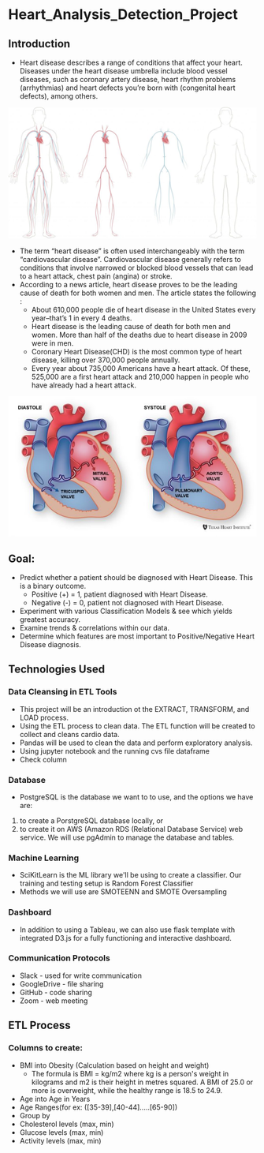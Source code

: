 # Heart_Analysis_Detection_Project
## Introduction
- Heart disease describes a range of conditions that affect your heart. Diseases under the heart disease umbrella include blood vessel diseases, such as coronary artery disease, heart rhythm problems (arrhythmias) and heart defects you’re born with (congenital heart defects), among others.
 
![cardiovascular_system](./Resources/cardiovascular_system.jpeg)

- The term “heart disease” is often used interchangeably with the term “cardiovascular disease”. Cardiovascular disease generally refers to conditions that involve narrowed or blocked blood vessels that can lead to a heart attack, chest pain (angina) or stroke. 
- According to a news article, heart disease proves to be the leading cause of death for both women and men. The article states the following :
  - About 610,000 people die of heart disease in the United States every year–that’s 1 in every 4 deaths.
  - Heart disease is the leading cause of death for both men and women. More than half of the deaths due to heart disease in 2009 were in men.
  - Coronary Heart Disease(CHD) is the most common type of heart disease, killing over 370,000 people annually.
  - Every year about 735,000 Americans have a heart attack. Of these, 525,000 are a first heart attack and 210,000 happen in people who have already had a heart attack.

![heart_valves](./Resources/heart_valves.jpeg)

## Goal:
- Predict whether a patient should be diagnosed with Heart Disease. This is a binary outcome.
  - Positive (+) = 1, patient diagnosed with Heart Disease.
  - Negative (-) = 0, patient not diagnosed with Heart Disease.
- Experiment with various Classification Models & see which yields greatest accuracy.
- Examine trends & correlations within our data.
- Determine which features are most important to Positive/Negative Heart Disease diagnosis.

## Technologies Used
### Data Cleansing in ETL Tools
 - This project will be an introduction ot the EXTRACT, TRANSFORM, and LOAD process.
 - Using the ETL process to clean data. The ETL function will be created to collect and cleans cardio data.
 - Pandas will be used to clean the data and perform exploratory analysis.
 - Using jupyter notebook and the running cvs file dataframe
 - Check column

### Database
 - PostgreSQL is the database we want to to use, and the options we have are:
 1. to create a PorstgreSQL database locally, or
 2. to create it on AWS (Amazon RDS (Relational Database Service) web service.
 We will use pgAdmin to manage the database and tables.

### Machine Learning
- SciKitLearn is the ML library we'll be using to create a classifier. Our training and testing setup is Random Forest Classifier
- Methods we will use are SMOTEENN and SMOTE Oversampling 

### Dashboard
- In addition to using a Tableau, we can also use flask template with integrated D3.js for a fully functioning and interactive dashboard.

### Communication Protocols
* Slack - used for write communication 
* GoogleDrive - file sharing
* GitHub - code sharing
* Zoom - web meeting

## ETL Process
### Columns to create:
  - BMI into Obesity (Calculation based on height and weight)
    - The formula is BMI = kg/m2 where kg is a person's weight in kilograms and m2 is their height in metres squared. A BMI of 25.0 or more is overweight, while the healthy range is 18.5 to 24.9.
  - Age into Age in Years 
  - Age Ranges(for ex: ([35-39],[40-44].....[65-90])
  - Group by
  - Cholesterol levels (max, min)
  - Glucose levels (max, min)
  - Activity levels (max, min)
